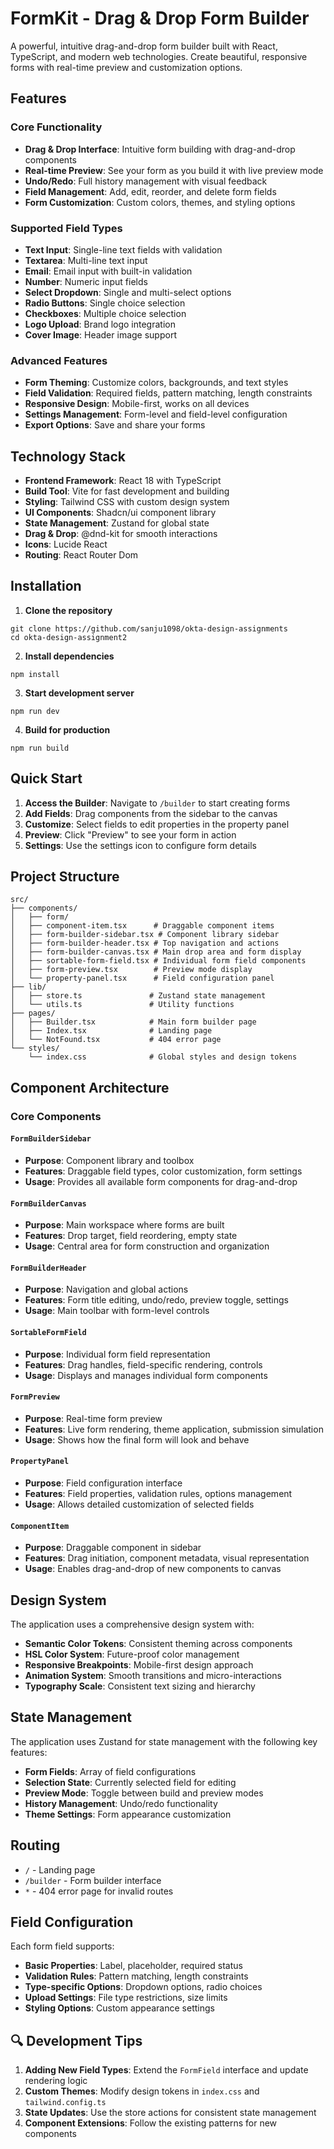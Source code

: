 # FormKit - Drag & Drop Form Builder

A powerful, intuitive drag-and-drop form builder built with React, TypeScript, and modern web technologies. Create beautiful, responsive forms with real-time preview and customization options.

## Features

### Core Functionality

- **Drag & Drop Interface**: Intuitive form building with drag-and-drop components
- **Real-time Preview**: See your form as you build it with live preview mode
- **Undo/Redo**: Full history management with visual feedback
- **Field Management**: Add, edit, reorder, and delete form fields
- **Form Customization**: Custom colors, themes, and styling options

### Supported Field Types

- **Text Input**: Single-line text fields with validation
- **Textarea**: Multi-line text input
- **Email**: Email input with built-in validation
- **Number**: Numeric input fields
- **Select Dropdown**: Single and multi-select options
- **Radio Buttons**: Single choice selection
- **Checkboxes**: Multiple choice selection
- **Logo Upload**: Brand logo integration
- **Cover Image**: Header image support

### Advanced Features

- **Form Theming**: Customize colors, backgrounds, and text styles
- **Field Validation**: Required fields, pattern matching, length constraints
- **Responsive Design**: Mobile-first, works on all devices
- **Settings Management**: Form-level and field-level configuration
- **Export Options**: Save and share your forms

## Technology Stack

- **Frontend Framework**: React 18 with TypeScript
- **Build Tool**: Vite for fast development and building
- **Styling**: Tailwind CSS with custom design system
- **UI Components**: Shadcn/ui component library
- **State Management**: Zustand for global state
- **Drag & Drop**: @dnd-kit for smooth interactions
- **Icons**: Lucide React
- **Routing**: React Router Dom

## Installation

1. **Clone the repository**

```
git clone https://github.com/sanju1098/okta-design-assignments
cd okta-design-assignment2
```

2. **Install dependencies**

```
npm install
```

3. **Start development server**

```
npm run dev
```

4. **Build for production**

```
npm run build
```

## Quick Start

1. **Access the Builder**: Navigate to `/builder` to start creating forms
2. **Add Fields**: Drag components from the sidebar to the canvas
3. **Customize**: Select fields to edit properties in the property panel
4. **Preview**: Click "Preview" to see your form in action
5. **Settings**: Use the settings icon to configure form details

## Project Structure

```
src/
├── components/
│   ├── form/
│   ├── component-item.tsx      # Draggable component items
│   ├── form-builder-sidebar.tsx # Component library sidebar
│   ├── form-builder-header.tsx # Top navigation and actions
│   ├── form-builder-canvas.tsx # Main drop area and form display
│   ├── sortable-form-field.tsx # Individual form field components
│   ├── form-preview.tsx        # Preview mode display
│   └── property-panel.tsx      # Field configuration panel
├── lib/
│   ├── store.ts               # Zustand state management
│   └── utils.ts               # Utility functions
├── pages/
│   ├── Builder.tsx            # Main form builder page
│   ├── Index.tsx              # Landing page
│   └── NotFound.tsx           # 404 error page
└── styles/
    └── index.css              # Global styles and design tokens
```

## Component Architecture

### Core Components

#### `FormBuilderSidebar`

- **Purpose**: Component library and toolbox
- **Features**: Draggable field types, color customization, form settings
- **Usage**: Provides all available form components for drag-and-drop

#### `FormBuilderCanvas`

- **Purpose**: Main workspace where forms are built
- **Features**: Drop target, field reordering, empty state
- **Usage**: Central area for form construction and organization

#### `FormBuilderHeader`

- **Purpose**: Navigation and global actions
- **Features**: Form title editing, undo/redo, preview toggle, settings
- **Usage**: Main toolbar with form-level controls

#### `SortableFormField`

- **Purpose**: Individual form field representation
- **Features**: Drag handles, field-specific rendering, controls
- **Usage**: Displays and manages individual form components

#### `FormPreview`

- **Purpose**: Real-time form preview
- **Features**: Live form rendering, theme application, submission simulation
- **Usage**: Shows how the final form will look and behave

#### `PropertyPanel`

- **Purpose**: Field configuration interface
- **Features**: Field properties, validation rules, options management
- **Usage**: Allows detailed customization of selected fields

#### `ComponentItem`

- **Purpose**: Draggable component in sidebar
- **Features**: Drag initiation, component metadata, visual representation
- **Usage**: Enables drag-and-drop of new components to canvas

## Design System

The application uses a comprehensive design system with:

- **Semantic Color Tokens**: Consistent theming across components
- **HSL Color System**: Future-proof color management
- **Responsive Breakpoints**: Mobile-first design approach
- **Animation System**: Smooth transitions and micro-interactions
- **Typography Scale**: Consistent text sizing and hierarchy

## State Management

The application uses Zustand for state management with the following key features:

- **Form Fields**: Array of field configurations
- **Selection State**: Currently selected field for editing
- **Preview Mode**: Toggle between build and preview modes
- **History Management**: Undo/redo functionality
- **Theme Settings**: Form appearance customization

## Routing

- `/` - Landing page
- `/builder` - Form builder interface
- `*` - 404 error page for invalid routes

## Field Configuration

Each form field supports:

- **Basic Properties**: Label, placeholder, required status
- **Validation Rules**: Pattern matching, length constraints
- **Type-specific Options**: Dropdown options, radio choices
- **Upload Settings**: File type restrictions, size limits
- **Styling Options**: Custom appearance settings

## 🔍 Development Tips

1. **Adding New Field Types**: Extend the `FormField` interface and update rendering logic
2. **Custom Themes**: Modify design tokens in `index.css` and `tailwind.config.ts`
3. **State Updates**: Use the store actions for consistent state management
4. **Component Extensions**: Follow the existing patterns for new components
